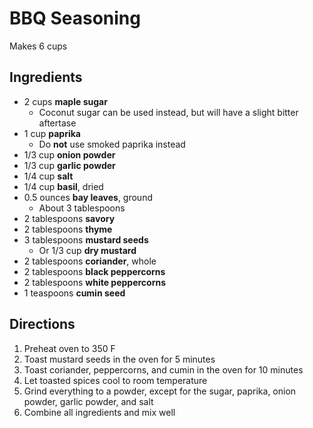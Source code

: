 # BBQ Seasoning

Makes 6 cups

## Ingredients

- 2 cups **maple sugar**
    - Coconut sugar can be used instead, but will have a slight bitter aftertase
- 1 cup **paprika**
    - Do **not** use smoked paprika instead
- 1/3 cup **onion powder**
- 1/3 cup **garlic powder**
- 1/4 cup **salt**
- 1/4 cup **basil**, dried
- 0.5 ounces **bay leaves**, ground
    - About 3 tablespoons
- 2 tablespoons **savory**
- 2 tablespoons **thyme**
- 3 tablespoons **mustard seeds**
    - Or 1/3 cup **dry mustard**
- 2 tablespoons **coriander**, whole
- 2 tablespoons **black peppercorns**
- 2 tablespoons **white peppercorns**
- 1 teaspoons **cumin seed**

## Directions

1. Preheat oven to 350 F
1. Toast mustard seeds in the oven for 5 minutes
1. Toast coriander, peppercorns, and cumin in the oven for 10 minutes
1. Let toasted spices cool to room temperature
1. Grind everything to a powder, except for the sugar, paprika, onion powder, garlic powder, and salt
1. Combine all ingredients and mix well
